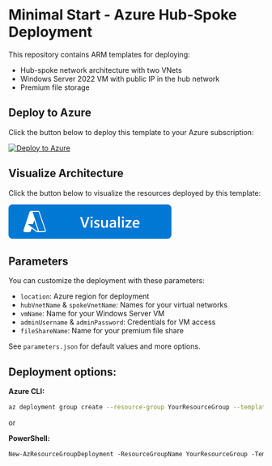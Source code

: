 # Minimal Start - Azure Hub-Spoke Deployment

This repository contains ARM templates for deploying:
- Hub-spoke network architecture with two VNets
- Windows Server 2022 VM with public IP in the hub network
- Premium file storage

## Deploy to Azure

Click the button below to deploy this template to your Azure subscription:

[![Deploy to Azure](https://aka.ms/deploytoazurebutton)](https://portal.azure.com/#create/Microsoft.Template/uri/https%3A%2F%2Fraw.githubusercontent.com%2Faktapaz%2Fminimal-start%2Fmain%2Fdeploy.json)

## Visualize Architecture

Click the button below to visualize the resources deployed by this template:

[![Visualize](https://raw.githubusercontent.com/Azure/azure-quickstart-templates/master/1-CONTRIBUTION-GUIDE/images/visualizebutton.svg?sanitize=true)](http://armviz.io/#/?load=https%3A%2F%2Fraw.githubusercontent.com%2Faktapaz%2Fminimal-start%2Fmain%2Fdeploy.json)

## Parameters

You can customize the deployment with these parameters:
- `location`: Azure region for deployment
- `hubVnetName` & `spokeVnetName`: Names for your virtual networks
- `vmName`: Name for your Windows Server VM
- `adminUsername` & `adminPassword`: Credentials for VM access
- `fileShareName`: Name for your premium file share

See `parameters.json` for default values and more options.


## Deployment options: 

**Azure CLI:**
```sh
az deployment group create --resource-group YourResourceGroup --template-file deploy.json --parameters parameters.json
```
or

**PowerShell:**
```ps
New-AzResourceGroupDeployment -ResourceGroupName YourResourceGroup -TemplateFile deploy.json -TemplateParameterFile parameters.json
```
